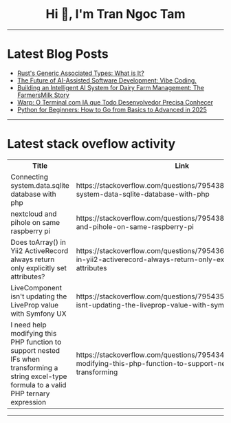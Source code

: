 <h1 align="center">Hi 👋, I'm Tran Ngoc Tam</h1>

---

# Latest Blog Posts 
<!-- BLOG-POST-LIST:START -->
- [Rust&#39;s Generic Associated Types: What is It?](https://dev.to/leapcell/rusts-generic-associated-types-what-is-it-1he2)
- [The Future of AI-Assisted Software Development: Vibe Coding.](https://dev.to/williamdk/the-future-of-ai-assisted-software-development-vibe-coding-4blg)
- [Building an Intelligent AI System for Dairy Farm Management: The FarmersMilk Story](https://dev.to/sriharikatta/building-an-intelligent-ai-system-for-dairy-farm-management-the-farmersmilk-story-php)
- [Warp: O Terminal com IA que Todo Desenvolvedor Precisa Conhecer](https://dev.to/kc1t/warp-o-terminal-com-ia-que-todo-desenvolvedor-precisa-conhecer-5aac)
- [Python for Beginners: How to Go from Basics to Advanced in 2025](https://dev.to/learn_skills/python-for-beginners-how-to-go-from-basics-to-advanced-in-2025-57k3)
<!-- BLOG-POST-LIST:END -->

---

# Latest stack oveflow activity
<table>
  <tr><th>Title</th><th>Link</th></tr>
  <!-- STACKOVERFLOW:START --><tr><td>Connecting system.data.sqlite database with php</td><td>https://stackoverflow.com/questions/79543892/connecting-system-data-sqlite-database-with-php</td></tr><tr><td>nextcloud and pihole on same raspberry pi</td><td>https://stackoverflow.com/questions/79543825/nextcloud-and-pihole-on-same-raspberry-pi</td></tr><tr><td>Does toArray&lpar;&rpar; in Yii2 ActiveRecord always return only explicitly set attributes?</td><td>https://stackoverflow.com/questions/79543657/does-toarray-in-yii2-activerecord-always-return-only-explicitly-set-attributes</td></tr><tr><td>LiveComponent isn&#39;t updating the LiveProp value with Symfony UX</td><td>https://stackoverflow.com/questions/79543590/livecomponent-isnt-updating-the-liveprop-value-with-symfony-ux</td></tr><tr><td>I need help modifying this PHP function to support nested IFs when transforming a string excel-type formula to a valid PHP ternary expression</td><td>https://stackoverflow.com/questions/79543465/i-need-help-modifying-this-php-function-to-support-nested-ifs-when-transforming</td></tr><!-- STACKOVERFLOW:END -->
</table>

---


